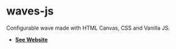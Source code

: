 # waves-js
Configurable wave made with HTML Canvas, CSS and Vanilla JS.

- **[See Website](https://htmlpreview.github.io/?https://github.com/LaloFl/waves-js/blob/main/src/index.html)**